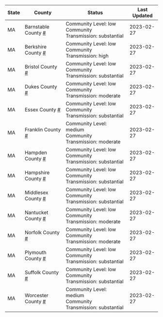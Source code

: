 State | County | Status | Last Updated
--- | --- | --- | --- 
MA | Barnstable County <a href="#barnstable_county">#</a> | <a name="barnstable_county"></a>Community Level: low<br/>Community Transmission: substantial | 2023-02-27
MA | Berkshire County <a href="#berkshire_county">#</a> | <a name="berkshire_county"></a>Community Level: low<br/>Community Transmission: high | 2023-02-27
MA | Bristol County <a href="#bristol_county">#</a> | <a name="bristol_county"></a>Community Level: low<br/>Community Transmission: substantial | 2023-02-27
MA | Dukes County <a href="#dukes_county">#</a> | <a name="dukes_county"></a>Community Level: low<br/>Community Transmission: moderate | 2023-02-27
MA | Essex County <a href="#essex_county">#</a> | <a name="essex_county"></a>Community Level: low<br/>Community Transmission: substantial | 2023-02-27
MA | Franklin County <a href="#franklin_county">#</a> | <a name="franklin_county"></a>Community Level: medium<br/>Community Transmission: moderate | 2023-02-27
MA | Hampden County <a href="#hampden_county">#</a> | <a name="hampden_county"></a>Community Level: low<br/>Community Transmission: substantial | 2023-02-27
MA | Hampshire County <a href="#hampshire_county">#</a> | <a name="hampshire_county"></a>Community Level: low<br/>Community Transmission: substantial | 2023-02-27
MA | Middlesex County <a href="#middlesex_county">#</a> | <a name="middlesex_county"></a>Community Level: low<br/>Community Transmission: substantial | 2023-02-27
MA | Nantucket County <a href="#nantucket_county">#</a> | <a name="nantucket_county"></a>Community Level: low<br/>Community Transmission: moderate | 2023-02-27
MA | Norfolk County <a href="#norfolk_county">#</a> | <a name="norfolk_county"></a>Community Level: low<br/>Community Transmission: moderate | 2023-02-27
MA | Plymouth County <a href="#plymouth_county">#</a> | <a name="plymouth_county"></a>Community Level: low<br/>Community Transmission: substantial | 2023-02-27
MA | Suffolk County <a href="#suffolk_county">#</a> | <a name="suffolk_county"></a>Community Level: low<br/>Community Transmission: substantial | 2023-02-27
MA | Worcester County <a href="#worcester_county">#</a> | <a name="worcester_county"></a>Community Level: medium<br/>Community Transmission: substantial | 2023-02-27
